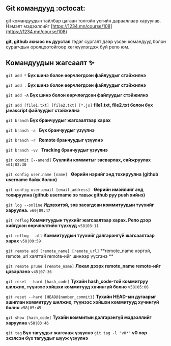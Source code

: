 ## Git командууд :octocat:

git командуудын тайлбар цагаан толгойн үсгийн дарааллаар харуулав. Нэмэлт мэдээллийг [https://1234.mn/course/108](https://1234.mn/course/108)

**git, github эхнээс нь дуустал** гэдэг сургалт дээр үзсэн командууд болон сурагчдын оролцоотойгоор хөгжүүлэгдэж буй репо юм.

## Командуудын жагсаалт :sparkles:

`git add *` **Бүх шинэ болон өөрчлөгдсөн файлуудыг стэйжилнэ**

`git add .` **Бүх шинэ болон өөрчлөгдсөн файлуудыг стэйжилнэ**

`git add -А` **Бүх шинэ болон өөрчлөгдсөн файлуудыг стэйжилнэ**

`git add [file1.txt] [file2.txt] [*.js]` **file1.txt, file2.txt болон бүх javascript файлуудыг стэйжилнэ**

`git branch` **Бүх бранчуудыг жагсаалтаар харах**

`git branch -a ` **Бүх бранчуудыг үзүүлнэ**

`git branch -r ` **Remote бранчуудыг үзүүлнэ**

`git branch -vv ` **Tracking бранчуудыг үзүүлнэ**

`git commit [--amend]` **Сүүлийн коммитыг засварлах, сайжруулах** `v61|02:30`

`git config user.name [name] ` **Өөрийн нэрийг энд тохируулна (github username байж болно)**

`git config user.email [email_address] ` **Өөрийн имэйлийг энд тохируулна (github username ээ тавьж github руу push хийнэ)**

`git log --online` **Идэвхитэй, зөв засагдсан коммитуудын түүхийг харуулна.** `v60|09:47`

`git reflog` **Коммитуудын түүхийг жагсаалтаар харах. Репо дээр хийгдсэн өөрчлөлтийн түүхүүд** `v58|03:11`

`git reflog --all` **Коммитуудын түүхийг дэлгэрэнгүй жагсаалтаар харах** `v58|09:59`

`git remote add [remote_name] [remote_url]` **remote_name нэртэй, remote_url хаягтай remote-ийг шинээр үүсгэнэ **

`git remote prune [remote_name]` **Локал дээрх remote_name remote-ийг цэвэрлэнэ** `v45|07:36`

`git reset --hard [hash_code]` **Тухайн hash_code-той коммитруу шилжих, түүнээс хойшхи коммитууд хүчингүй болно** `v58|05:06`

`git reset --hard [HEAD@{number_commit}]` **Тухайн HEAD-ын дугаарыг ашиглан коммитруу шилжих, түүнээс хойшхи коммитууд хүчингүй болно** `v58|05:45`

`git show [hash_code]` **Тухайн коммитын дэлгэрэнгүй мэдээллийг харуулна** `v58|03:46`

`git tag` **Бүх тагуудыг жагсааж үзүүлнэ**
`git tag -l "v0*"` **v0 оор эхэлсэн бүх тагуудыг шүүж үзүүлнэ**
